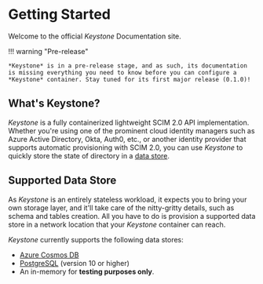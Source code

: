 # Getting Started

Welcome to the official *Keystone* Documentation site.

!!! warning "Pre-release"

    *Keystone* is in a pre-release stage, and as such, its documentation
    is missing everything you need to know before you can configure a
    *Keystone* container. Stay tuned for its first major release (0.1.0)!

## What's Keystone?

*Keystone* is a fully containerized lightweight SCIM 2.0 API implementation.
Whether you're using one of the prominent cloud identity managers such as
Azure Active Directory, Okta, Auth0, etc., or another identity provider that supports
automatic provisioning with SCIM 2.0, you can use *Keystone* to quickly store
the state of directory in a [data store](#supported-data-store).

## Supported Data Store

As *Keystone* is an entirely stateless workload, it expects you to bring your own
storage layer, and it'll take care of the nitty-gritty details, such as schema
and tables creation.  All you have to do is provision a supported data store in
a network location that your *Keystone* container can reach.

*Keystone* currently supports the following data stores:

  * [Azure Cosmos DB](https://docs.microsoft.com/en-us/azure/cosmos-db/introduction)
  * [PostgreSQL](https://www.postgresql.org) (version 10 or higher)
  * An in-memory for **testing purposes only**.
